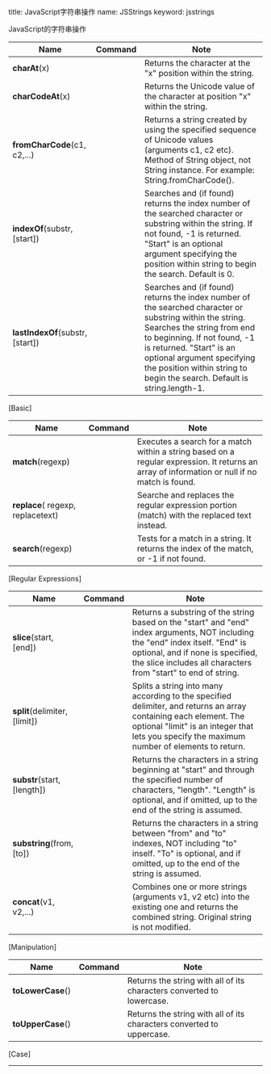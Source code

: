 title: JavaScript字符串操作
name: JSStrings
keyword: jsstrings

JavaScript的字符串操作

|               Name               | Command |                                                                                                                                                    Note                                                                                                                                                    |
|----------------------------------|---------|------------------------------------------------------------------------------------------------------------------------------------------------------------------------------------------------------------------------------------------------------------------------------------------------------------|
| **charAt**(x)                    |         | Returns the character at the "x" position within the string.                                                                                                                                                                                                                                               |
| **charCodeAt**(x)                |         | Returns the Unicode value of the character at position "x" within the string.                                                                                                                                                                                                                              |
| **fromCharCode**(c1, c2,...)     |         | Returns a string created by using the specified sequence of Unicode values (arguments c1, c2 etc). Method of String object, not String instance. For example: String.fromCharCode().                                                                                                                       |
| **indexOf**(substr, [start])     |         | Searches and (if found) returns the index number of the searched character or substring within the string. If not found, -1 is returned. "Start" is an optional argument specifying the position within string to begin the search. Default is 0.                                                          |
| **lastIndexOf**(substr, [start]) |         | Searches and (if found) returns the index number of the searched character or substring within the string. Searches the string from end to beginning. If not found, -1 is returned. "Start" is an optional argument specifying the position within string to begin the search. Default is string.length-1. |
[Basic]

|                Name               | Command |                                                                      Note                                                                     |
|-----------------------------------|---------|-----------------------------------------------------------------------------------------------------------------------------------------------|
| **match**(regexp)                 |         | Executes a search for a match within a string based on a regular expression. It returns an array of information or null if no match is found. |
| **replace**( regexp, replacetext) |         | Searche and replaces the regular expression portion (match) with the replaced text instead.                                                   |
| **search**(regexp)                |         | Tests for a match in a string. It returns the index of the match, or -1 if not found.                                                         |
[Regular Expressions]

|              Name             | Command |                                                                                                                  Note                                                                                                                 |
|-------------------------------|---------|---------------------------------------------------------------------------------------------------------------------------------------------------------------------------------------------------------------------------------------|
| **slice**(start, [end])       |         | Returns a substring of the string based on the "start" and "end" index arguments, NOT including the "end" index itself. "End" is optional, and if none is specified, the slice includes all characters from "start" to end of string. |
| **split**(delimiter, [limit]) |         | Splits a string into many according to the specified delimiter, and returns an array containing each element. The optional "limit" is an integer that lets you specify the maximum number of elements to return.                      |
| **substr**(start, [length])   |         | Returns the characters in a string beginning at "start" and through the specified number of characters, "length". "Length" is optional, and if omitted, up to the end of the string is assumed.                                       |
| **substring**(from, [to])     |         | Returns the characters in a string between "from" and "to" indexes, NOT including "to" inself. "To" is optional, and if omitted, up to the end of the string is assumed.                                                              |
| **concat**(v1, v2,...)        |         | Combines one or more strings (arguments v1, v2 etc) into the existing one and returns the combined string. Original string is not modified.                                                                                           |
[Manipulation]

|        Name       | Command |                                  Note                                 |
|-------------------|---------|-----------------------------------------------------------------------|
| **toLowerCase**() |         | Returns the string with all of its characters converted to lowercase. |
| **toUpperCase**() |         | Returns the string with all of its characters converted to uppercase. |
[Case]

---
